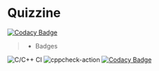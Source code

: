 # Quizzine

[![Codacy Badge](https://api.codacy.com/project/badge/Grade/798e3b7b8a844982a21642025c606ec0)](https://app.codacy.com/gh/STEPin105183/Quizzine?utm_source=github.com&utm_medium=referral&utm_content=STEPin105183/Quizzine&utm_campaign=Badge_Grade)

> - Badges

![C/C++ CI](https://github.com/STEPin105183/Quizzine/workflows/C/C++%20CI/badge.svg?branch=main) ![cppcheck-action](https://github.com/STEPin105183/Quizzine/workflows/cppcheck-action/badge.svg?branch=main) [![Codacy Badge](https://app.codacy.com/project/badge/Grade/45f953e439734b64a096964b88ee4cc5)](https://www.codacy.com/gh/STEPin105183/Quizzine/dashboard?utm_source=github.com&amp;utm_medium=referral&amp;utm_content=STEPin105183/Quizzine&amp;utm_campaign=Badge_Grade)
